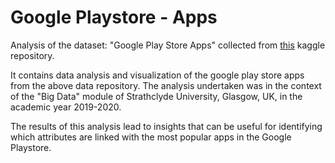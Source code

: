 # Google Playstore - Apps
Analysis of the dataset: "Google Play Store Apps" collected from [this](https://www.kaggle.com/gauthamp10/google-playstore-apps) kaggle repository.

It contains data analysis and visualization of the google play store apps from the above data repository. The analysis undertaken was in the context of the "Big Data" module of Strathclyde University, Glasgow, UK, in the academic year 2019-2020.

The results of this analysis lead to insights that can be useful for identifying which attributes are linked with the most popular apps in the Google Playstore.
